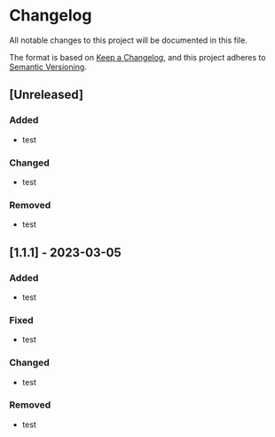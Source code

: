 # Changelog

All notable changes to this project will be documented in this file.

The format is based on [Keep a Changelog](https://keepachangelog.com/en/1.1.0/),
and this project adheres to [Semantic Versioning](https://semver.org/spec/v2.0.0.html).

## [Unreleased]

### Added

- test

### Changed

- test

### Removed

- test

## [1.1.1] - 2023-03-05

### Added

- test

### Fixed

- test

### Changed

- test

### Removed

- test
